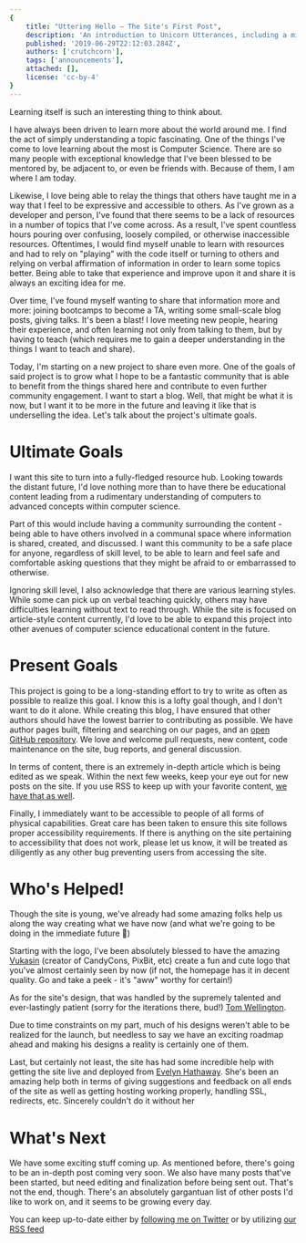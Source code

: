 ```yaml
---
{
    title: "Uttering Hello — The Site's First Post",
    description: 'An introduction to Unicorn Utterances, including a mission statement and general roadmap',
    published: '2019-06-29T22:12:03.284Z',
    authors: ['crutchcorn'],
    tags: ['announcements'],
    attached: [],
    license: 'cc-by-4'
}
---
```


Learning itself is such an interesting thing to think about.

I have always been driven to learn more about the world around me. I find the act of simply understanding a topic fascinating. One of the things I've come to love learning about the most is Computer Science. There are so many people with exceptional knowledge that I've been blessed to be mentored by, be adjacent to, or even be friends with. Because of them, I am where I am today.

Likewise, I love being able to relay the things that others have taught me in a way that I feel to be expressive and accessible to others. As I've grown as a developer and person, I've found that there seems to be a lack of resources in a number of topics that I've come across. As a result, I've spent countless hours pouring over confusing, loosely compiled, or otherwise inaccessible resources. Oftentimes, I would find myself unable to learn with resources and had to rely on "playing" with the code itself or turning to others and relying on verbal affirmation of information in order to learn some topics better. Being able to take that experience and improve upon it and share it is always an exciting idea for me.

Over time, I've found myself wanting to share that information more and more: joining bootcamps to become a TA, writing some small-scale blog posts, giving talks. It's been a blast! I love meeting new people, hearing their experience, and often learning not only from talking to them, but by having to teach (which requires me to gain a deeper understanding in the things I want to teach and share).

Today, I'm starting on a new project to share even more. One of the goals of said project is to grow what I hope to be a fantastic community that is able to benefit from the things shared here and contribute to even further community engagement. I want to start a blog. Well, that might be what it is now, but I want it to be more in the future and leaving it like that is underselling the idea. Let's talk about the project's ultimate goals.

# Ultimate Goals

I want this site to turn into a fully-fledged resource hub. Looking towards the distant future, I'd love nothing more than to have there be educational content leading from a rudimentary understanding of computers to advanced concepts within computer science.

Part of this would include having a community surrounding the content - being able to have others involved in a communal space where information is shared, created, and discussed. I want this community to be a safe place for anyone, regardless of skill level, to be able to learn and feel safe and comfortable asking questions that they might be afraid to or embarrassed to otherwise.

Ignoring skill level, I also acknowledge that there are various learning styles. While some can pick up on verbal teaching quickly, others may have difficulties learning without text to read through. While the site is focused on article-style content currently, I'd love to be able to expand this project into other avenues of computer science educational content in the future.

# Present Goals

This project is going to be a long-standing effort to try to write as often as possible to realize this goal. I know this is a lofty goal though, and I don't want to do it alone. While creating this blog, I have ensured that other authors should have the lowest barrier to contributing as possible. We have author pages built, filtering and searching on our pages, and an [open GitHub repository](https://github.com/crutchcorn/unicorn-utterances). We love and welcome pull requests, new content, code maintenance on the site, bug reports, and general discussion.

In terms of content, there is an extremely in-depth article which is being edited as we speak. Within the next few weeks, keep your eye out for new posts on the site. If you use RSS to keep up with your favorite content, [we have that as well](https://unicorn-utterances.com/rss.xml).

Finally, I immediately want to be accessible to people of all forms of physical capabilities. Great care has been taken to ensure this site follows proper accessibility requirements. If there is anything on the site pertaining to accessibility that does not work, please let us know, it will be treated as diligently as any other bug preventing users from accessing the site.

# Who's Helped!

Though the site is young, we've already had some amazing folks help us along the way creating what we have now (and what we're going to be doing in the immediate future 🤫)

Starting with the logo, I've been absolutely blessed to have the amazing [Vukasin](https://twitter.com/vukash_in) (creator of CandyCons, PixBit, etc) create a fun and cute logo that you've almost certainly seen by now (if not, the homepage has it in decent quality. Go and take a peek - it's "aww" worthy for certain!)

As for the site's design, that was handled by the supremely talented and ever-lastingly patient (sorry for the iterations there, bud!) [Tom Wellington](https://twitter.com/tommy_emo_).

Due to time constraints on my part, much of his designs weren't able to be realized for the launch, but needless to say we have an exciting roadmap ahead and making his designs a reality is certainly one of them.

Last, but certainly not least, the site has had some incredible help with getting the site live and deployed from [Evelyn Hathaway](https://twitter.com/evelynhathaway_). She's been an amazing help both in terms of giving suggestions and feedback on all ends of the site as well as getting hosting working properly, handling SSL, redirects, etc. Sincerely couldn't do it without her

# What's Next

We have some exciting stuff coming up. As mentioned before, there's going to be an in-depth post coming very soon. We also have many posts that've been started, but need editing and finalization before being sent out. That's not the end, though. There's an absolutely gargantuan list of other posts I'd like to work on, and it seems to be growing every day.

You can keep up-to-date either by [following me on Twitter](https://twitter.com/crutchcorn) or by utilizing [our RSS feed](https://unicorn-utterances.com/rss.xml)
